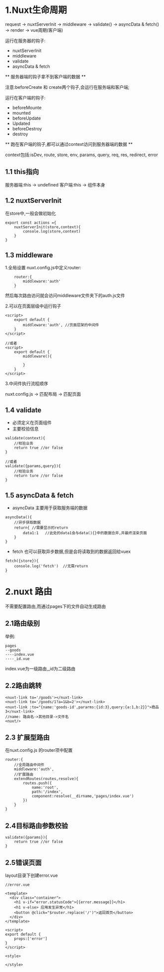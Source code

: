 # 1.Nuxt生命周期
request -> nuxtServerInit -> middleware -> validate() -> asyncData & fetch() -> render -> vue周期(客户端)

运行在服务器的钩子:
+ nuxtServerInit 
+ middleware
+ validate
+ asyncData & fetch

** 服务器端的钩子拿不到客户端的数据 **

注意:beforeCreate 和 create两个钩子,会运行在服务端和客户端;

运行在客户端的钩子:
+ beforeMounte
+ mounted
+ beforeUpdate
+ Updated
+ beforeDestroy
+ destroy

** 跑在客户端的钩子,都可以通过context访问到服务器端的数据 **

context包括:isDev, route, store, env, params, query, req, res, redirect, error

## 1.1 this指向
服务器端:this -> undefined
客户端:this -> 组件本身

## 1.2 nuxtServerInit

在store中,一般会做初始化
```
export const actions ={
    nuxtServerInit(store,context){
        console.log(store,context)
    }
}
```
## 1.3 middleware

1.全局设置
nuxt.config.js中定义router:
```
    router:{
        middleware:'auth'
    }
```
然后每次路由访问就会访问middleware文件夹下的auth.js文件

2.可以在页面层级中运行钩子
```
<script>
    export default {
        middleware:'auth', //页面层架的中间件
    }
</script>

//或者
<script>
    export default {
        middleware(){

        }
    }
</script>
```
3.中间件执行流程顺序

nuxt.config.js -> 匹配布局 -> 匹配页面

## 1.4 validate
+ 必须定义在页面组件
+ 主要校验信息
```
validate(context){
    //校验业务
    return true //or false
}

//或者
validate({params,query}){
    //校验业务
    return ture //or false
}
```
## 1.5 asyncData & fetch
+ asyncData 主要用于获取服务端的数据
```
asyncData(){
    //异步获取数据
    return{ //需要显示的return
        data1:1   //此处的data1会与data(){}中的数据合并,并最终渲染页面
    }
}
```
+ fetch 也可以获取异步数据,但是会将读取到的数据返回给vuex
```
fetch({store}){
    console.log('fetch')  //无需return
}
```
# 2.nuxt 路由
不需要配置路由,而通过pages下的文件自动生成路由

## 2.1路由级别
举例:
```
pages
--goods
----index.vue
----_id.vue
```  
index.vue为一级路由,_id为二级路由  
## 2.2路由跳转
```
<nuxt-link to='/goods'></nuxt-link>   
<nuxt-link to='/goods/1?a=1&b=2'></nuxt-link>   
<nuxt-link :to="{name:'goods-id',pararms:{id:3},query:{a:1,b:2}}">商品3</nuxt-link>   
//name: 路由名->其他目录->文件名
<nuxt/>
```
## 2.3 扩展型路由
在nuxt.config.js 的router项中配置
```
router:{
    //全局路由中间件
    middleware:'auth',
    //扩展路由
    extendRoutes(routes,resolve){
        routes.push({
            name:'root',
            path:'/index',
            component:resolve(__dirname,'pages/index.vue')
        })
    }
}
```
## 2.4目标路由参数校验
```
validate({params}){
    return true //or false
}
```
## 2.5错误页面
layout目录下创建error.vue
```
//error.vue

<template>
  <div class="container">
    <h1 v-if="error.statusCode">{{error.message}}</h1>
    <h1 v-else> 应用发生异常</h1>
    <button @click="$router.replace('/')">返回首页</button>
  </div>
</template>

<script>
export default {
    props:['error']
}
</script>

<style>

</style>

```


